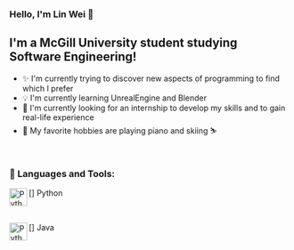### Hello, I'm Lin Wei 👋

## I'm a McGill University student studying Software Engineering!
- ✨ I'm currently trying to discover new aspects of programming to find which I prefer
- 💡 I'm currently learning UnrealEngine and Blender
- 🔭 I'm currently looking for an internship to develop my skills and to gain real-life experience
- 🎹 My favorite hobbies are playing piano and skiing ⛷️

<br />

### 🧰 Languages and Tools:

[<img align = "left" alt = "Python" width = "32px" src = "https://github.com/ElkCl0ner/images/tree/main/ElkCl0ner/python_logo.png" />]
Python

<br />

[<img align = "left" alt = "Python" width = "32px" src = "https://github.com/ElkCl0ner/images/tree/main/ElkCl0ner/java_logo.png" />]
Java

<br />
